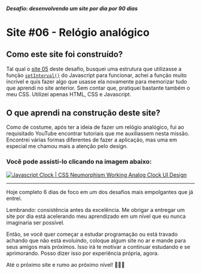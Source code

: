 ##### Desafio: desenvolvendo um site por dia por 90 dias

# Site #06 - Relógio analógico

## Como este site foi construído?

Tal qual o [site 05](https://github.com/RomuloHe4rt/90sites90days/tree/main/90sites-challenge/05-semaforo) deste desafio, busquei uma estrutura que utilizasse a função [`setInterval()`](https://developer.mozilla.org/en-US/docs/Web/API/WindowOrWorkerGlobalScope/setInterval) do Javascript para funcionar, achei a função muito incrível e quis fazer algo que usasse ela novamente para memorizar tudo que aprendi no site anterior. Sem contar que, pratiquei bastante também o meu CSS. Utilizei apenas HTML, CSS e Javascript.

## O que aprendi na construção deste site?

Como de costume, após ter a ideia de fazer um relógio analógico, fui ao requisitado YouTube encontrar tutoriais que me auxiliassem nesta missão. Encontrei várias formas diferentes de fazer a aplicação, mas uma em especial me chamou mais a atenção pelo design.

### Você pode assisti-lo clicando na imagem abaixo:

[![Javascript Clock | CSS Neumorphism Working Analog Clock UI Design](https://i.ibb.co/s2Qw3Tx/Screenshot-2.png)](https://www.youtube.com/watch?v=weZFfrjF-k4)

---

Hoje completo 6 dias de foco em um dos desafios mais empolgantes que já entrei.

Lembrando: consistência antes da excelência. Me obrigar a entregar um site por dia está acelerando meu aprendizado em um nível que eu nunca imaginaria ser possível.

Então, se você quer começar a estudar programação ou está travado achando que não está evoluindo, coloque algum site no ar e mande para seus amigos mais próximos. Isso irá te motivar a continuar estudando e se aprimorando. Posso dizer isso por experiência própria, agora.

Até o próximo site e rumo ao próximo nível! 💜💜💜
